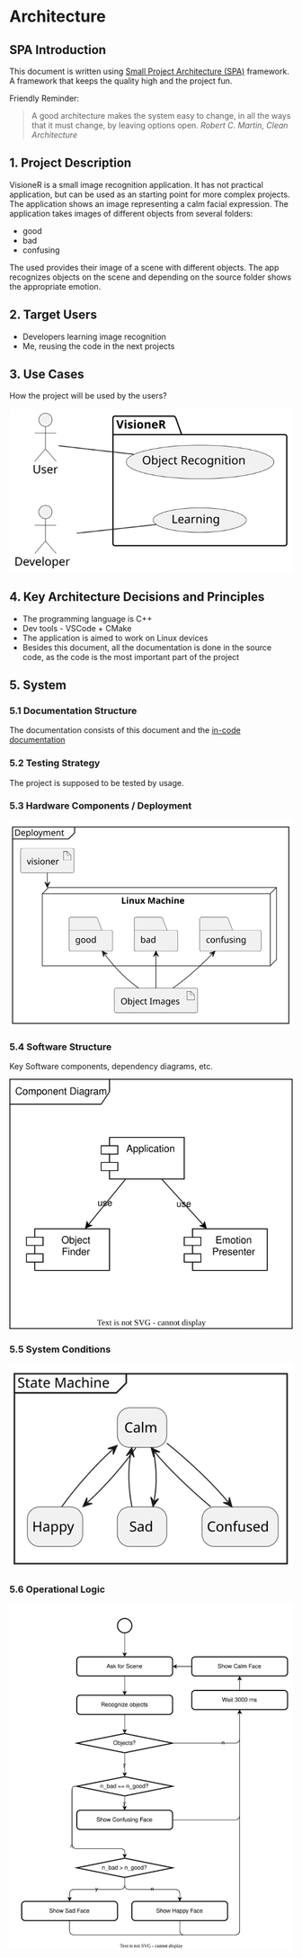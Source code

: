 # Architecture

## SPA Introduction

This document is written using [Small Project Architecture (SPA)](https://github.com/an-dr/spa) framework. A framework that keeps the quality high and the project fun.

Friendly Reminder:

> A good architecture makes the system easy to change, in all the ways that it must change, by leaving options open.
> *Robert C. Martin, Clean Architecture*

## 1. Project Description

VisioneR is a small image recognition application. It has not practical application, but can be used as an starting point for more complex projects. The application shows an image representing a calm facial expression. The application takes images of different objects from several folders:

- good
- bad
- confusing
  
The used provides their image of a scene with different objects. The app recognizes objects on the scene and depending on the source folder shows the appropriate emotion.

## 2. Target Users

- Developers learning image recognition
- Me, reusing the code in the next projects

## 3. Use Cases

How the project will be used by the users?

![usecase](architecture/usecase.svg)

## 4. Key Architecture Decisions and Principles

- The programming language is C++
- Dev tools - VSCode + CMake
- The application is aimed to work on Linux devices
- Besides this document, all the documentation is done in the source code, as the code is the most important part of the project

## 5. System

### 5.1 Documentation Structure

The documentation consists of this document and the [in-code documentation](src)

### 5.2 Testing Strategy

The project is supposed to be tested by usage.

### 5.3 Hardware Components / Deployment

![deploy](architecture/deploy.svg)

### 5.4 Software Structure

Key Software components, dependency diagrams, etc.

![dep](architecture/dep.drawio.svg)

### 5.5 System Conditions

![states](architecture/states.svg)

### 5.6 Operational Logic

![flow](architecture/flow.drawio.svg)
